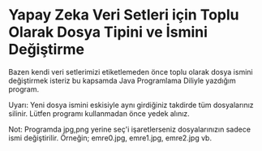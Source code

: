 # Yapay Zeka Veri Setleri için Toplu Olarak Dosya Tipini ve İsmini Değiştirme

Bazen kendi veri setlerimizi etiketlemeden önce toplu olarak dosya ismini değiştirmek isteriz bu kapsamda Java Programlama Diliyle yazdığım program.

Uyarı: Yeni dosya ismini eskisiyle aynı girdiğiniz takdirde tüm dosyalarınız silinir. Lütfen programı kullanmadan önce yedek alınız.

Not: Programda jpg,png yerine seç'i işaretlerseniz dosyalarınızın sadece ismi değiştirilir. Örneğin; emre0.jpg, emre1.jpg, emre2.jpg vb.
